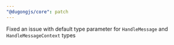 ```yaml
---
"@dugongjs/core": patch
---
```


Fixed an issue with default type parameter for `HandleMessage` and `HandleMessageContext` types
